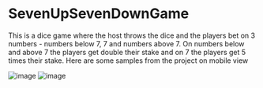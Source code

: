 # SevenUpSevenDownGame
This is a dice game where the host throws the dice and the players bet on 3 numbers - numbers below 7, 7 and numbers above 7. On numbers below and above 7 the players get double their stake and on 7 the players get 5 times their stake.
Here are some samples from the project on mobile view

![image](https://github.com/user-attachments/assets/fba9650b-85f0-47df-a173-cf86f0d6f155)  ![image](https://github.com/user-attachments/assets/463f31a6-a73f-43f4-ad05-3269c43198f3)

